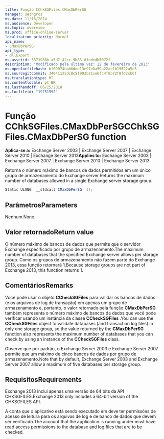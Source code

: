 ```yaml
---
title: Função CChkSGFiles.CMaxDbPerSG
manager: sethgros
ms.date: 11/16/2014
ms.audience: Developer
ms.topic: overview
ms.prod: office-online-server
localization_priority: Normal
api_name:
- CMaxDbPerSG
api_type:
- dllExport
ms.assetid: 5871988b-a5d7-42cc-9b83-8fededb5072f
description: 'Modificado pela última vez: 22 de fevereiro de 2013'
ms.openlocfilehash: bf09074bab6dee13e97e8a59a22ae1b19522a5e5
ms.sourcegitcommit: 34041125dc8c5f993b21cebfc4f8b72f0fd2cb6f
ms.translationtype: MT
ms.contentlocale: pt-BR
ms.lasthandoff: 06/25/2018
ms.locfileid: "19751592"
---
```

# <a name="cchksgfilescmaxdbpersg-function"></a><span data-ttu-id="7fe32-103">Função CChkSGFiles.CMaxDbPerSG</span><span class="sxs-lookup"><span data-stu-id="7fe32-103">CChkSGFiles.CMaxDbPerSG function</span></span>

<span data-ttu-id="7fe32-104">**Aplica-se a:** Exchange Server 2003 | Exchange Server 2007 | Exchange Server 2010 | Exchange Server 2013</span><span class="sxs-lookup"><span data-stu-id="7fe32-104">**Applies to:** Exchange Server 2003 | Exchange Server 2007 | Exchange Server 2010 | Exchange Server 2013</span></span>
  
<span data-ttu-id="7fe32-105">Retorna o número máximo de bancos de dados permitidos em um único grupo de armazenamento do Exchange server.</span><span class="sxs-lookup"><span data-stu-id="7fe32-105">Returns the maximum number of databases allowed in a single Exchange server storage group.</span></span>
  
```cs
Static ULONG  __stdcall CMaxDbPerSG  ();

```

## <a name="parameters"></a><span data-ttu-id="7fe32-106">Parâmetros</span><span class="sxs-lookup"><span data-stu-id="7fe32-106">Parameters</span></span>

<span data-ttu-id="7fe32-107">Nenhum.</span><span class="sxs-lookup"><span data-stu-id="7fe32-107">None.</span></span>
  
## <a name="return-value"></a><span data-ttu-id="7fe32-108">Valor retornado</span><span class="sxs-lookup"><span data-stu-id="7fe32-108">Return value</span></span>

<span data-ttu-id="7fe32-109">O número máximo de bancos de dados que permite que o servidor Exchange especificado por grupo de armazenamento.</span><span class="sxs-lookup"><span data-stu-id="7fe32-109">The maximum number of databases that the specified Exchange server allows per storage group.</span></span> <span data-ttu-id="7fe32-110">Como os grupos de armazenamento não fazem parte do Exchange 2013, essa função retornará 1.</span><span class="sxs-lookup"><span data-stu-id="7fe32-110">Because storage groups are not part of Exchange 2013, this function returns 1.</span></span>
  
## <a name="remarks"></a><span data-ttu-id="7fe32-111">Comentários</span><span class="sxs-lookup"><span data-stu-id="7fe32-111">Remarks</span></span>

<span data-ttu-id="7fe32-112">Você pode usar o objeto **CCheckSGFiles** para validar os bancos de dados (e os arquivos de log de transação) em apenas um grupo de armazenamento e, portanto, o valor retornado pela função **CMaxDbPerSG** também representa o número máximo de bancos de dados que você pode verificar usando um instância da classe **CCheckSGFiles** .</span><span class="sxs-lookup"><span data-stu-id="7fe32-112">You can use the **CCheckSGFiles** object to validate databases (and transaction log files) in only one storage group, so the value returned by the **CMaxDbPerSG** function also represents the maximum number of databases that you can check by using an instance of the **CCheckSGFiles** class.</span></span> 
  
<span data-ttu-id="7fe32-113">Observe que por padrão, o Exchange Server 2003 e Exchange Server 2007 permite que um máximo de cinco bancos de dados por grupo de armazenamento.</span><span class="sxs-lookup"><span data-stu-id="7fe32-113">Note that by default, Exchange Server 2003 and Exchange Server 2007 allow a maximum of five databases per storage group.</span></span>
  
## <a name="requirements"></a><span data-ttu-id="7fe32-114">Requisitos</span><span class="sxs-lookup"><span data-stu-id="7fe32-114">Requirements</span></span>

<span data-ttu-id="7fe32-115">Exchange 2013 inclui apenas uma versão de 64 bits da API CHKSGFILES.</span><span class="sxs-lookup"><span data-stu-id="7fe32-115">Exchange 2013 only includes a 64-bit version of the CHKSGFILES API.</span></span>
  
<span data-ttu-id="7fe32-116">A conta que o aplicativo está sendo executado em deve ter permissões de acesso de leitura para os arquivos de log e de banco de dados que devem ser verificado.</span><span class="sxs-lookup"><span data-stu-id="7fe32-116">The account that the application is running under must have read access permissions to the database and log files that are to be checked.</span></span>
  

